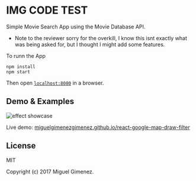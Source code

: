 # IMG CODE TEST
Simple Movie Search App using the Movie Database API.
* Note to the reviewer 
sorry for the overkill, I know this isnt exactly what was being asked for, but I thought I might add some features. 




To runn the App

```
npm install
npm start
```

Then open [`localhost:8080`](http://localhost:8080) in a browser.



## Demo & Examples

![effect showcase](http://i.imgur.com/WMm7sMS.gif)



Live demo: [miguelgimenezgimenez.github.io/react-google-map-draw-filter](http://miguelgimenezgimenez.github.io/react-google-map-draw-filter/)



## License

MIT

Copyright (c) 2017 Miguel Gimenez.
